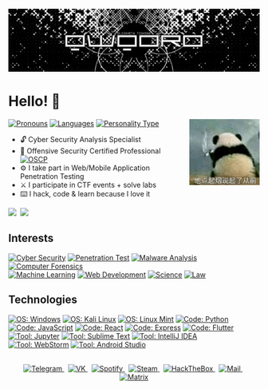 [![QWQORO](images/gif.gif)](https://github.com/qwqoro)

# Hello! 👋
<img align="right" alt="🐼" width="28%" src="images/🐼.jpg" />

[![ Pronouns         ](https://img.shields.io/badge/[%20She%20/%20Her%20]-informational?style=flat-square&color=eeeeee)]()
[![ Languages        ](https://img.shields.io/badge/[%20RU%20|%20UA%20|%20EN%20]-informational?style=flat-square&color=eeeeee)]()
[![ Personality Type ](https://img.shields.io/badge/[%20ISTJ%20]-informational?style=flat-square&color=eeeeee)]()
- 🔓 Cyber Security Analysis Specialist
- 🐉 Offensive Security Certified Professional [![ OSCP ](https://img.shields.io/badge/(%20OSCP%20)-informational?style=flat-square&color=eeeeee)]()
- ⚙️ I take part in Web/Mobile Application Penetration Testing
- ⚔️ I participate in CTF events + solve labs
- ⌨️ I hack, code & learn because I love it
<div align=left>
	<a href="https://drive.google.com/file/d/11koWi7U4apvZTPGWksTcJWcjainh_dvg/view?usp=sharing"><img src="https://img.shields.io/badge/CV%20[EN]-informational?style=for-the-badge&color=808080"/></a>&nbsp;
	<a href="https://drive.google.com/file/d/1xCvhCmYjtIoZbCNVd7YMR3AmlorW8VQG/view?usp=sharing"><img src="https://img.shields.io/badge/CV%20[RU]-informational?style=for-the-badge&color=808080"/></a>
</div>


## Interests
[![ Cyber Security     ](https://img.shields.io/badge/Cyber%20Security-informational?style=for-the-badge&color=424242)]()
[![ Penetration Test   ](https://img.shields.io/badge/Penetration%20Test-informational?style=for-the-badge&color=bebebe)]()
[![ Malware Analysis   ](https://img.shields.io/badge/Malware%20Analysis-informational?style=for-the-badge&color=bebebe)]()
[![ Computer Forensics ](https://img.shields.io/badge/Computer%20Forensics-informational?style=for-the-badge&color=bebebe)]()
<br>
[![ Machine Learning   ](https://img.shields.io/badge/Machine%20Learning-informational?style=for-the-badge&color=424242)]()
[![ Web Development    ](https://img.shields.io/badge/Web%20Development-informational?style=for-the-badge&color=424242)]()
[![ Science            ](https://img.shields.io/badge/Science-informational?style=for-the-badge&color=424242)]()
[![ Law                ](https://img.shields.io/badge/Law-informational?style=for-the-badge&color=424242)]()


## Technologies
[![ OS: Windows          ](https://img.shields.io/static/v1?style=for-the-badge&logoColor=white&labelColor=424242&color=bebebe&label=OS&message=Windows&logo=windows)]()
[![ OS: Kali Linux       ](https://img.shields.io/static/v1?style=for-the-badge&logoColor=white&labelColor=424242&color=bebebe&label=OS&message=Kali%20Linux&logo=kalilinux)]()
[![ OS: Linux Mint       ](https://img.shields.io/static/v1?style=for-the-badge&logoColor=white&labelColor=424242&color=bebebe&label=OS&message=Linux%20Mint&logo=linuxmint)]()
[![ Code: Python         ](https://img.shields.io/static/v1?style=for-the-badge&logoColor=white&labelColor=424242&color=bebebe&label=Code&message=Python&logo=python)]()
[![ Code: JavaScript     ](https://img.shields.io/static/v1?style=for-the-badge&logoColor=white&labelColor=424242&color=bebebe&label=Code&message=JavaScript&logo=javascript)]()
[![ Code: React          ](https://img.shields.io/static/v1?style=for-the-badge&logoColor=white&labelColor=424242&color=bebebe&label=Code&message=React&logo=react)]()
[![ Code: Express        ](https://img.shields.io/static/v1?style=for-the-badge&logoColor=white&labelColor=424242&color=bebebe&label=Code&message=Express&logo=express)]()
[![ Code: Flutter        ](https://img.shields.io/static/v1?style=for-the-badge&logoColor=white&labelColor=424242&color=bebebe&label=Code&message=Flutter&logo=flutter)]()
[![ Tool: Jupyter        ](https://img.shields.io/static/v1?style=for-the-badge&logoColor=white&labelColor=424242&color=bebebe&label=Tools&message=Jupyter%20Notebook&logo=jupyter)]()
[![ Tool: Sublime Text   ](https://img.shields.io/static/v1?style=for-the-badge&logoColor=white&labelColor=424242&color=bebebe&label=Tools&message=Sublime%20Text&logo=sublimetext)]()
[![ Tool: IntelliJ IDEA  ](https://img.shields.io/static/v1?style=for-the-badge&logoColor=white&labelColor=424242&color=bebebe&label=Tools&message=IntelliJ%20IDEA&logo=intellijidea)]()
[![ Tool: WebStorm       ](https://img.shields.io/static/v1?style=for-the-badge&logoColor=white&labelColor=424242&color=bebebe&label=Tools&message=WebStorm&logo=webstorm)]()
[![ Tool: Android Studio ](https://img.shields.io/static/v1?style=for-the-badge&logoColor=white&labelColor=424242&color=bebebe&label=Tools&message=Android%20Studio&logo=androidstudio)]()


<br>
<div align=center>
	<a href="https://t.me/qwqoro">
		<img width=36 height=36 alt="Telegram" src="https://cdn.jsdelivr.net/npm/simple-icons@6.21.0/icons/telegram.svg"/>
	</a>&nbsp;
	<a href="https://vk.com/qwqoro">
		<img width=36 height=36 alt="VK" src="https://cdn.jsdelivr.net/npm/simple-icons@6.21.0/icons/vk.svg"/>
	</a>&nbsp;
	<a href="https://open.spotify.com/user/312b5tdw2ettpsksk2bkp4f7bsuu">
		<img width=36 height=36 alt="Spotify" src="https://cdn.jsdelivr.net/npm/simple-icons@6.21.0/icons/spotify.svg"/>
	</a>&nbsp;
	<a href="https://steamcommunity.com/id/qwqoro">
		<img width=36 height=36 alt="Steam" src="https://cdn.jsdelivr.net/npm/simple-icons@6.21.0/icons/steam.svg"/>
	</a>&nbsp;
	<a href="https://app.hackthebox.com/profile/230798">
		<img width=36 height=36 alt="HackTheBox" src="https://cdn.jsdelivr.net/npm/simple-icons@6.21.0/icons/hackthebox.svg"/>
	</a>&nbsp;
	<a href="mailto:qwqoro@ya.ru">
		<img width=36 height=36 alt="Mail" src="https://cdn.jsdelivr.net/npm/simple-icons@6.21.0/icons/gmail.svg"/>
	</a>&nbsp;
	<a href="https://matrix.to/#/@qwqoro:matrix.org">
		<img width=36 height=36 alt="Matrix" src="https://cdn.jsdelivr.net/npm/simple-icons@6.21.0/icons/matrix.svg"/>
	</a>
</div>
